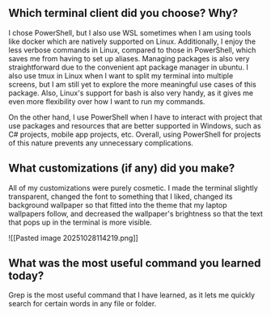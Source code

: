 ## Which terminal client did you choose? Why?
I chose PowerShell, but I also use WSL sometimes when I am using tools like docker which are natively supported on Linux. Additionally, I enjoy the less verbose commands in Linux, compared to those in PowerShell, which saves me from having to set up aliases. Managing packages is also very straightforward due to the convenient apt package manager in ubuntu. I also use tmux in Linux when I want to split my terminal into multiple screens, but  I am still yet to explore the more meaningful use cases of this package. Also, Linux's support for bash is also very handy, as it gives me even more flexibility over how I want to run my commands.

On the other hand, I use PowerShell when I have to interact with project that use packages and resources that are better supported in Windows, such as C# projects, mobile app projects, etc. Overall, using PowerShell for projects of this nature prevents any unnecessary complications.
## What customizations (if any) did you make?
All of my customizations were purely cosmetic. I made the terminal slightly transparent, changed the font to something that I liked, changed its background wallpaper so that fitted into the theme that my laptop wallpapers follow, and decreased the wallpaper's brightness so that the text that pops up in the terminal is more visible.

![[Pasted image 20251028114219.png]]
## What was the most useful command you learned today?
Grep is the most useful command that I have learned, as it lets me quickly search for certain words in any file or folder.